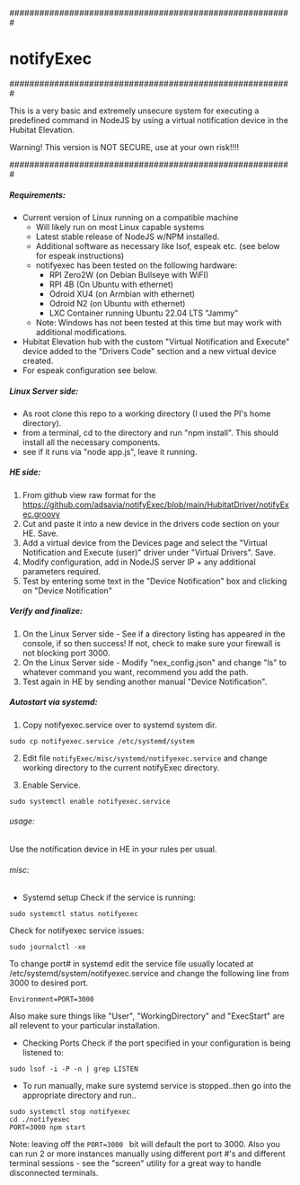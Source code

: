 #########################################################
# notifyExec
#########################################################

This is a very basic and extremely unsecure system for executing a predefined command in NodeJS by using a virtual notification device in the Hubitat Elevation.

Warning! This version is NOT SECURE, use at your own risk!!!!

#########################################################

##### Requirements:
- Current version of Linux running on a compatible machine
  - Will likely run on most Linux capable systems
  - Latest stable release of NodeJS w/NPM installed.
  - Additional software as necessary like lsof, espeak etc. (see below for espeak instructions)
  - notifyexec has been tested on the following hardware:
    - RPI Zero2W (on Debian Bullseye with WiFI)
    - RPI 4B (On Ubuntu with ethernet)
    - Odroid XU4 (on Armbian with ethernet)
    - Odroid N2 (on Ubuntu with ethernet)
    - LXC Container running Ubuntu 22.04 LTS "Jammy"
  - Note: Windows has not been tested at this time but may work with additional modifications.
- Hubitat Elevation hub with the custom "Virtual Notification and Execute" device added to the "Drivers Code" section and a new virtual device created.
- For espeak configuration see below.

##### Linux Server side:
- As root clone this repo to a working directory (I used the PI's home directory).
- from a terminal, cd to the directory and run "npm install". This should install all the necessary components.
- see if it runs via "node app.js", leave it running.

##### HE side:
1) From github view raw format for the https://github.com/adsavia/notifyExec/blob/main/HubitatDriver/notifyExec.groovy
2) Cut and paste it into a new device in the drivers code section on your HE. Save.
3) Add a virtual device from the Devices page and select the "Virtual Notification and Execute (user)" driver under "Virtual Drivers". Save.
4) Modify configuration, add in NodeJS server IP + any additional parameters required. 
5) Test by entering some text in the "Device Notification" box and clicking on "Device Notification"

##### Verify and finalize:
1) On the Linux Server side - See if a directory listing has appeared in the console, if so then success! If not, check to make sure your firewall is not blocking port 3000.
2) On the Linux Server side - Modify "nex_config.json" and change "ls" to whatever command you want, recommend you add the path.
3) Test again in HE by sending another manual "Device Notification".

##### Autostart via systemd:
1) Copy notifyexec.service over to systemd system dir.
```
sudo cp notifyexec.service /etc/systemd/system
```
2) Edit file `notifyExec/misc/systemd/notifyexec.service` and change working directory to the current notifyExec directory.

3) Enable Service.
```
sudo systemctl enable notifyexec.service
```

###### usage:

Use the notification device in HE in your rules per usual.

###### misc:

- Systemd setup
Check if the service is running:
```
sudo systemctl status notifyexec
```

Check for notifyexec service issues:
```
sudo journalctl -xe
```

To change port# in systemd edit the service file usually located at /etc/systemd/system/notifyexec.service
and change the following line from 3000 to desired port. 
```
Environment=PORT=3000
```
Also make sure things like "User", "WorkingDirectory" and "ExecStart" are all relevent to your particular installation.

- Checking Ports
Check if the port specified in your configuration is being listened to:
```
sudo lsof -i -P -n | grep LISTEN
```

- To run manually, make sure systemd service is stopped..then go into the appropriate directory and run..
```
sudo systemctl stop notifyexec
cd ./notifyexec
PORT=3000 npm start
```
Note: leaving off the `PORT=3000 ` bit will default the port to 3000. Also you can run 2 or more instances manually using different port #'s and different terminal sessions - see the "screen" utility for a great way to handle disconnected terminals.

